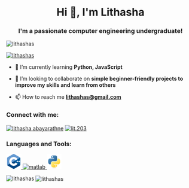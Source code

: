 <h1 align="center">Hi 👋, I'm Lithasha</h1>
<h3 align="center">I'm a passionate computer engineering undergraduate!</h3>

<p align="left"> <img src="https://komarev.com/ghpvc/?username=lithashas&label=Profile%20views&color=0e75b6&style=flat" alt="lithashas" /> </p>

<p align="left"> <a href="https://github.com/ryo-ma/github-profile-trophy"><img src="https://github-profile-trophy.vercel.app/?username=lithashas" alt="lithashas" /></a> </p>

- 🌱 I’m currently learning **Python, JavaScript**

- 👯 I’m looking to collaborate on **simple beginner-friendly projects to improve my skills and learn from others**

- 📫 How to reach me **lithashas@gmail.com**

<h3 align="left">Connect with me:</h3>
<p align="left">
<a href="https://linkedin.com/in/lithasha abayarathne" target="blank"><img align="center" src="https://raw.githubusercontent.com/rahuldkjain/github-profile-readme-generator/master/src/images/icons/Social/linked-in-alt.svg" alt="lithasha abayarathne" height="30" width="40" /></a>
<a href="https://instagram.com/lit.203" target="blank"><img align="center" src="https://raw.githubusercontent.com/rahuldkjain/github-profile-readme-generator/master/src/images/icons/Social/instagram.svg" alt="lit.203" height="30" width="40" /></a>
</p>

<h3 align="left">Languages and Tools:</h3>
<p align="left"> <a href="https://www.w3schools.com/cpp/" target="_blank" rel="noreferrer"> <img src="https://raw.githubusercontent.com/devicons/devicon/master/icons/cplusplus/cplusplus-original.svg" alt="cplusplus" width="40" height="40"/> </a> <a href="https://www.mathworks.com/" target="_blank" rel="noreferrer"> <img src="https://upload.wikimedia.org/wikipedia/commons/2/21/Matlab_Logo.png" alt="matlab" width="40" height="40"/> </a> <a href="https://www.python.org" target="_blank" rel="noreferrer"> <img src="https://raw.githubusercontent.com/devicons/devicon/master/icons/python/python-original.svg" alt="python" width="40" height="40"/> </a> </p>

<p><img align="left" src="https://github-readme-stats.vercel.app/api/top-langs?username=lithashas&show_icons=true&locale=en&layout=compact" alt="lithashas" /></p>

<p>&nbsp;<img align="center" src="https://github-readme-stats.vercel.app/api?username=lithashas&show_icons=true&locale=en" alt="lithashas" /></p>


